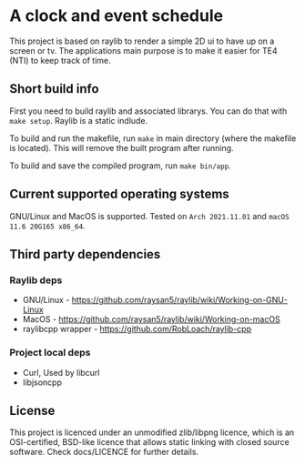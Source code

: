 # A clock and event schedule
This project is based on raylib to render a simple 2D ui to have up on a screen or tv. The applications main purpose is to make it easier for TE4 (NTI) to keep track of time. 

## Short build info
First you need to build raylib and associated librarys. You can do that with `make setup`. Raylib is a static indlude.

To build and run the makefile, run `make` in main directory (where the makefile is located). This will remove the built program after running.

To build and save the compiled program, run `make bin/app`.

## Current supported operating systems
GNU/Linux and MacOS is supported. Tested on `Arch 2021.11.01` and `macOS 11.6 20G165 x86_64`.

## Third party dependencies 
### Raylib deps
* GNU/Linux - https://github.com/raysan5/raylib/wiki/Working-on-GNU-Linux
* MacOS - https://github.com/raysan5/raylib/wiki/Working-on-macOS
* raylibcpp wrapper - https://github.com/RobLoach/raylib-cpp

### Project local deps
* Curl, Used by libcurl
* libjsoncpp

## License
This project is licenced under an unmodified zlib/libpng licence, which is an OSI-certified, BSD-like licence that allows static linking with closed source software. Check docs/LICENCE for further details.
